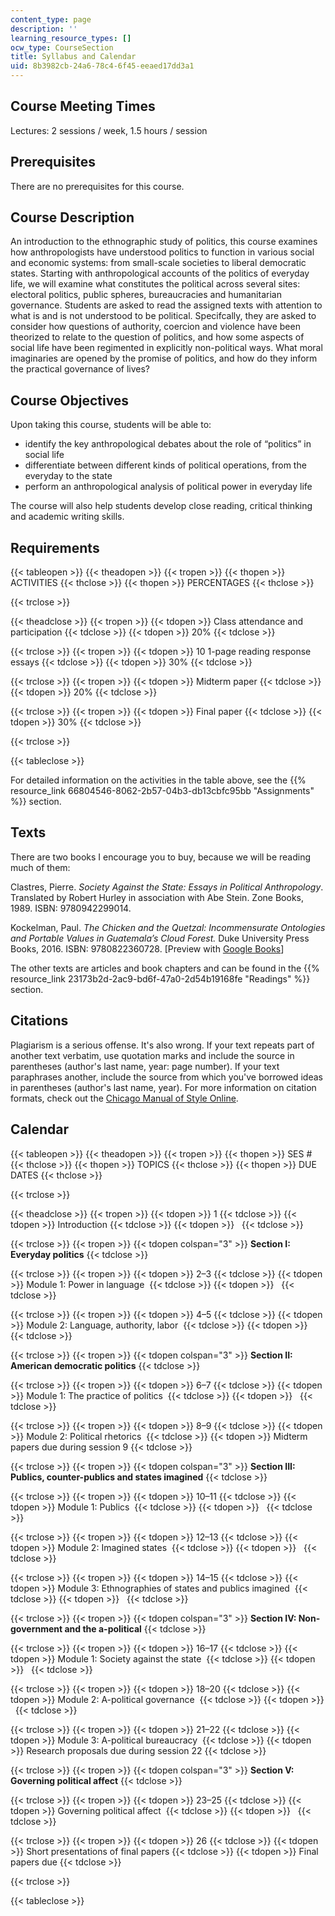 ```yaml
---
content_type: page
description: ''
learning_resource_types: []
ocw_type: CourseSection
title: Syllabus and Calendar
uid: 8b3982cb-24a6-78c4-6f45-eeaed17dd3a1
---
```


Course Meeting Times 
---------------------

Lectures: 2 sessions / week, 1.5 hours / session

Prerequisites
-------------

There are no prerequisites for this course.

Course Description
------------------

An introduction to the ethnographic study of politics, this course examines how anthropologists have understood politics to function in various social and economic systems: from small-scale societies to liberal democratic states. Starting with anthropological accounts of the politics of everyday life, we will examine what constitutes the political across several sites: electoral politics, public spheres, bureaucracies and humanitarian governance. Students are asked to read the assigned texts with attention to what is and is not understood to be political. Specifcally, they are asked to consider how questions of authority, coercion and violence have been theorized to relate to the question of politics, and how some aspects of social life have been regimented in explicitly non-political ways. What moral imaginaries are opened by the promise of politics, and how do they inform the practical governance of lives?

Course Objectives
-----------------

Upon taking this course, students will be able to:

*   identify the key anthropological debates about the role of “politics” in social life
*   differentiate between different kinds of political operations, from the everyday to the state
*   perform an anthropological analysis of political power in everyday life

The course will also help students develop close reading, critical thinking and academic writing skills.

Requirements
------------

{{< tableopen >}}
{{< theadopen >}}
{{< tropen >}}
{{< thopen >}}
ACTIVITIES
{{< thclose >}}
{{< thopen >}}
PERCENTAGES
{{< thclose >}}

{{< trclose >}}

{{< theadclose >}}
{{< tropen >}}
{{< tdopen >}}
Class attendance and participation
{{< tdclose >}}
{{< tdopen >}}
20%
{{< tdclose >}}

{{< trclose >}}
{{< tropen >}}
{{< tdopen >}}
10 1-page reading response essays
{{< tdclose >}}
{{< tdopen >}}
30%
{{< tdclose >}}

{{< trclose >}}
{{< tropen >}}
{{< tdopen >}}
Midterm paper
{{< tdclose >}}
{{< tdopen >}}
20%
{{< tdclose >}}

{{< trclose >}}
{{< tropen >}}
{{< tdopen >}}
Final paper
{{< tdclose >}}
{{< tdopen >}}
30%
{{< tdclose >}}

{{< trclose >}}

{{< tableclose >}}

For detailed information on the activities in the table above, see the {{% resource_link 66804546-8062-2b57-04b3-db13cbfc95bb "Assignments" %}} section.

Texts
-----

There are two books I encourage you to buy, because we will be reading much of them:

Clastres, Pierre. _Society Against the State: Essays in Political Anthropology_. Translated by Robert Hurley in association with Abe Stein. Zone Books, 1989. ISBN: 9780942299014. 

Kockelman, Paul. _The Chicken and the Quetzal: Incommensurate Ontologies and Portable Values in Guatemala’s Cloud Forest._ Duke University Press Books, 2016. ISBN: 9780822360728. \[Preview with [Google Books](https://books.google.com/books?id=ivo8CwAAQBAJ&pg=PAfrontcover#v=onepage&q&f=false)\]

The other texts are articles and book chapters and can be found in the {{% resource_link 23173b2d-2ac9-bd6f-47a0-2d54b19168fe "Readings" %}} section.

Citations
---------

Plagiarism is a serious offense. It's also wrong. If your text repeats part of another text verbatim, use quotation marks and include the source in parentheses (author's last name, year: page number). If your text paraphrases another, include the source from which you've borrowed ideas in parentheses (author's last name, year). For more information on citation formats, check out the [Chicago Manual of Style Online](https://www.chicagomanualofstyle.org/home.html).

Calendar
--------

{{< tableopen >}}
{{< theadopen >}}
{{< tropen >}}
{{< thopen >}}
SES #
{{< thclose >}}
{{< thopen >}}
TOPICS
{{< thclose >}}
{{< thopen >}}
DUE DATES
{{< thclose >}}

{{< trclose >}}

{{< theadclose >}}
{{< tropen >}}
{{< tdopen >}}
1
{{< tdclose >}}
{{< tdopen >}}
Introduction
{{< tdclose >}}
{{< tdopen >}}
 
{{< tdclose >}}

{{< trclose >}}
{{< tropen >}}
{{< tdopen colspan="3" >}}
**Section I: Everyday politics**
{{< tdclose >}}

{{< trclose >}}
{{< tropen >}}
{{< tdopen >}}
2–3
{{< tdclose >}}
{{< tdopen >}}
Module 1: Power in language 
{{< tdclose >}}
{{< tdopen >}}
 
{{< tdclose >}}

{{< trclose >}}
{{< tropen >}}
{{< tdopen >}}
4–5
{{< tdclose >}}
{{< tdopen >}}
Module 2: Language, authority, labor 
{{< tdclose >}}
{{< tdopen >}}
 
{{< tdclose >}}

{{< trclose >}}
{{< tropen >}}
{{< tdopen colspan="3" >}}
**Section II: American democratic politics**
{{< tdclose >}}

{{< trclose >}}
{{< tropen >}}
{{< tdopen >}}
6–7
{{< tdclose >}}
{{< tdopen >}}
Module 1: The practice of politics 
{{< tdclose >}}
{{< tdopen >}}
 
{{< tdclose >}}

{{< trclose >}}
{{< tropen >}}
{{< tdopen >}}
8–9
{{< tdclose >}}
{{< tdopen >}}
Module 2: Political rhetorics 
{{< tdclose >}}
{{< tdopen >}}
Midterm papers due during session 9
{{< tdclose >}}

{{< trclose >}}
{{< tropen >}}
{{< tdopen colspan="3" >}}
**Section III: Publics, counter-publics and states imagined**
{{< tdclose >}}

{{< trclose >}}
{{< tropen >}}
{{< tdopen >}}
10–11
{{< tdclose >}}
{{< tdopen >}}
Module 1: Publics 
{{< tdclose >}}
{{< tdopen >}}
 
{{< tdclose >}}

{{< trclose >}}
{{< tropen >}}
{{< tdopen >}}
12–13
{{< tdclose >}}
{{< tdopen >}}
Module 2: Imagined states 
{{< tdclose >}}
{{< tdopen >}}
 
{{< tdclose >}}

{{< trclose >}}
{{< tropen >}}
{{< tdopen >}}
14–15
{{< tdclose >}}
{{< tdopen >}}
Module 3: Ethnographies of states and publics imagined 
{{< tdclose >}}
{{< tdopen >}}
 
{{< tdclose >}}

{{< trclose >}}
{{< tropen >}}
{{< tdopen colspan="3" >}}
**Section IV: Non-government and the a-political**
{{< tdclose >}}

{{< trclose >}}
{{< tropen >}}
{{< tdopen >}}
16–17
{{< tdclose >}}
{{< tdopen >}}
Module 1: Society against the state 
{{< tdclose >}}
{{< tdopen >}}
 
{{< tdclose >}}

{{< trclose >}}
{{< tropen >}}
{{< tdopen >}}
18–20
{{< tdclose >}}
{{< tdopen >}}
Module 2: A-political governance 
{{< tdclose >}}
{{< tdopen >}}
 
{{< tdclose >}}

{{< trclose >}}
{{< tropen >}}
{{< tdopen >}}
21–22
{{< tdclose >}}
{{< tdopen >}}
Module 3: A-political bureaucracy 
{{< tdclose >}}
{{< tdopen >}}
Research proposals due during session 22
{{< tdclose >}}

{{< trclose >}}
{{< tropen >}}
{{< tdopen colspan="3" >}}
**Section V: Governing political affect**
{{< tdclose >}}

{{< trclose >}}
{{< tropen >}}
{{< tdopen >}}
23–25
{{< tdclose >}}
{{< tdopen >}}
Governing political affect 
{{< tdclose >}}
{{< tdopen >}}
 
{{< tdclose >}}

{{< trclose >}}
{{< tropen >}}
{{< tdopen >}}
26
{{< tdclose >}}
{{< tdopen >}}
Short presentations of final papers
{{< tdclose >}}
{{< tdopen >}}
Final papers due
{{< tdclose >}}

{{< trclose >}}

{{< tableclose >}}